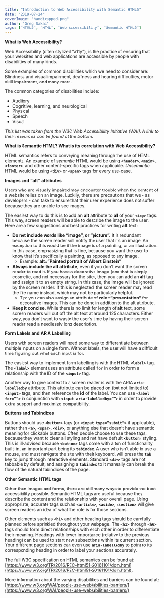 ```yaml
---
title: "Introduction to Web Accessibility with Semantic HTML5"
date: "2019-07-24"
coverImage: "handicapped.png"
author: "Greg Sakai"
tags: ["HTML5", "HTML", "Web Accessibility", "Semantic HTML5"]
---
```


**What is Web Accessibility?**

Web Accessibility (often stylized “a11y”), is the practice of ensuring that your websites and web applications are accessible by people with disabilities of many kinds.

Some examples of common disabilities which we need to consider are: Blindness and visual impairment, deafness and hearing difficulties, motor skill impairment, and many more.

The common categories of disabilities include:

- Auditory
- Cognitive, learning, and neurological
- Physical
- Speech
- Visual

_This list was taken from the W3C Web Accessibility Initiative (WAI). A link to their resources can be found at the bottom._

**What is Semantic HTML? What is its correlation with Web Accessibility?**

HTML semantics refers to conveying meaning through the use of HTML elements. An example of _semantic_ HTML would be using **`<header>`**, **`<main>`**, **`<footer>`**, and other content-specific tags when applicable. _Unsemantic_ HTML would be using **`<div>`** or **`<span>`** tags for every use-case.

**Images and “alt” attributes**

Users who are visually impaired may encounter trouble when the content of a website relies on an image. Luckily, there are precautions that we - as developers - can take to ensure that their user experience does not suffer because they are unable to see images.

The easiest way to do this is to add an **alt** attribute to **all** of your **`<img>`** tags. This way, screen readers will be able to describe the image to the user. Here are a few suggestions and best practices for writing **alt** text:

- **Do not include words like “image”, or “picture”.** It is redundant, because the screen reader will notify the user that it’s an image. An exception to this would be if the image is of a painting, or an illustration. In this case, emphasizing that is fine, because you want the user to know that it’s specifically a painting, as opposed to any image.
    - Example: **alt=”Painted portrait of Albert Einstein”**
- **Always include the alt attribute**, even if you don’t want the screen reader to read it. If you have a decorative image (one that is simply cosmetic, and not necessary for the site), then you can add an **alt** tag and assign it to an empty string. In this case, the image will be ignored by the screen reader. If this is neglected, the screen reader may read the file name instead, which may not be particularly helpful.
    - Tip: you can also assign an attribute of **role=”presentation”** for decorative images. This can be done in addition to the alt attribute.
- **Keep it concise.** While there is no limit for length of **alt** text, some screen readers will cut off the alt text at around 125 characters. Either way, you don’t want to waste the user’s time by having their screen reader read a needlessly long description.

**Form Labels and ARIA Labelling**

Users with screen readers will need some way to differentiate between multiple inputs on a single form. Without labels, the user will have a difficult time figuring out what each input is for.

The easiest way to implement form labelling is with the HTML **`<label>`** tag. The **`<label>`** element uses an attribute called `for` in order to form a relationship with the ID of the **`<input>`** tag.

Another way to give context to a screen reader is with the ARIA **`aria-labelledby`** attribute. This attribute can be placed on (but not limited to) **`<input>`** tags, and then reference the **id** of the label. You can use **`<label for=””>`** in conjunction with **`<input aria-labelledby=””>`** in order to provide extra support and maximize compatibility.

**Buttons and Tabindices**

Buttons should use **`<button>`** tags (or **`<input type=”submit”>`** if applicable), rather than **`<a>`**, **`<span>`**, **`<div>`**, or anything else that doesn’t have semantic meaning for clickable buttons. Often people choose to use these tags, because they want to clear all styling and not have default **`<button>`** styling. This is ill-advised because **`<button>`** tags come with a ton of functionality built-in, an important part being its **`tabindex`**. A user who isn’t able to use a mouse, and must navigate the site with their keyboard, will press the **`tab`** key to jump through interactive elements. Standard **`<div>`** tags are not tabbable by default, and assigning a **`tabindex`** to it manually can break the flow of the natural tabindices of the page.

**Other Semantic HTML tags**

Other than images and forms, there are still many ways to provide the best accessibility possible. Semantic HTML tags are useful because they describe the content and the relationship with your overall page. Using appropriate, accurate tags such as **`<article>`**, **`<aside>`**, **`<section>`** will give screen readers an idea of what the role is for those sections.

Other elements such as **`<h1>`** and other heading tags should be carefully planned before sprinkled throughout your webpage. The **`<h1>`** through **`<h6>`** tags should form direct relationships with each other in order to differentiate their meaning. Headings with lower importance (relative to the previous heading) can be used to start new subsections within its current section. Your different page sections can even use **`aria-labelledby`** to point to its corresponding heading in order to label your sections accurately.

The full W3C specification on HTML semantics can be found at: [https://www.w3.org/TR/2016/REC-html51-20161101/dom.html](https://www.w3.org/TR/2016/REC-html51-20161101/dom.html).

More information about the varying disabilities and barriers can be found at: [https://www.w3.org/WAI/people-use-web/abilities-barriers/](https://www.w3.org/WAI/people-use-web/abilities-barriers/)
